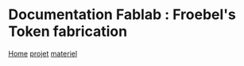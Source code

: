 # Documentation Fablab : Froebel's Token fabrication 

[Home](index.md)
[projet](setup.md)
[materiel](videos.md)